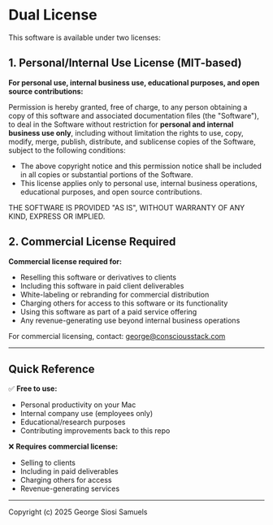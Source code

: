 # Dual License

This software is available under two licenses:

## 1. Personal/Internal Use License (MIT-based)

**For personal use, internal business use, educational purposes, and open source contributions:**

Permission is hereby granted, free of charge, to any person obtaining a copy of this software and associated documentation files (the "Software"), to deal in the Software without restriction for **personal and internal business use only**, including without limitation the rights to use, copy, modify, merge, publish, distribute, and sublicense copies of the Software, subject to the following conditions:

- The above copyright notice and this permission notice shall be included in all copies or substantial portions of the Software.
- This license applies only to personal use, internal business operations, educational purposes, and open source contributions.

THE SOFTWARE IS PROVIDED "AS IS", WITHOUT WARRANTY OF ANY KIND, EXPRESS OR IMPLIED.

## 2. Commercial License Required

**Commercial license required for:**
- Reselling this software or derivatives to clients
- Including this software in paid client deliverables
- White-labeling or rebranding for commercial distribution
- Charging others for access to this software or its functionality
- Using this software as part of a paid service offering
- Any revenue-generating use beyond internal business operations

For commercial licensing, contact: george@consciousstack.com

---

## Quick Reference

✅ **Free to use:**
- Personal productivity on your Mac
- Internal company use (employees only)
- Educational/research purposes
- Contributing improvements back to this repo

❌ **Requires commercial license:**
- Selling to clients
- Including in paid deliverables
- Charging others for access
- Revenue-generating services

---

Copyright (c) 2025 George Siosi Samuels